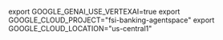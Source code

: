   export GOOGLE_GENAI_USE_VERTEXAI=true
  export GOOGLE_CLOUD_PROJECT="fsi-banking-agentspace"
  export GOOGLE_CLOUD_LOCATION="us-central1"